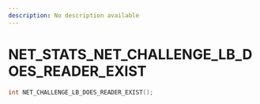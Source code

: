 ```yaml
---
description: No description available 
---
```


# NET_STATS\_NET_CHALLENGE_LB_DOES_READER_EXIST

```cpp
int NET_CHALLENGE_LB_DOES_READER_EXIST();
```